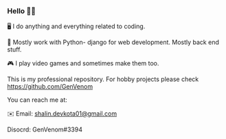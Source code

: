 ### Hello 👋👋

🖥️ I do anything and everything related to coding. 

🐍 Mostly work with Python- django for web development. Mostly back end stuff.

🎮 I play video games and sometimes make them too.

This is my professional repository. For hobby projects please check https://github.com/GenVenom

You can reach me at:

✉️ Email: shalin.devkota01@gmail.com

Disocrd: GenVenom#3394



